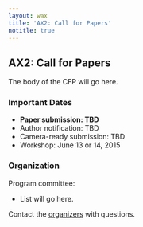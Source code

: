 ```yaml
---
layout: wax
title: 'AX2: Call for Papers'
notitle: true
---
```

## AX2: Call for Papers

The body of the CFP will go here.

### Important Dates

- **Paper submission: TBD**
- Author notification: TBD
- Camera-ready submission: TBD
- Workshop: June 13 or 14, 2015

### Organization

Program committee:

* List will go here.

Contact the [organizers][] with questions.

[organizers]: mailto:address@example.com
